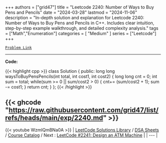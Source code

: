 
+++
authors = ["grid47"]
title = "Leetcode 2240: Number of Ways to Buy Pens and Pencils"
date = "2024-03-28"
lastmod = "2024-11-06"
description = "In-depth solution and explanation for Leetcode 2240: Number of Ways to Buy Pens and Pencils in C++. Includes clear intuition, step-by-step example walkthrough, and detailed complexity analysis."
tags = ["Math","Enumeration"]
categories = [
    "Medium"
]
series = ["Leetcode"]
+++



[`Problem Link`](https://leetcode.com/problems/number-of-ways-to-buy-pens-and-pencils/description/)

---
**Code:**

{{< highlight cpp >}}
class Solution {
public:
    long long waysToBuyPensPencils(int total, int cost1, int cost2) {
        long long cnt = 0;
        int sum = total;
        while(sum >= 0 || sum/cost2 > 0) {
            cnt+= (sum/cost2 + 1);
            sum -= cost1;
        }
        return cnt;
    }
};
{{< /highlight >}}

{{< ghcode "https://raw.githubusercontent.com/grid47/list/refs/heads/main/exp/2240.md" >}}
---
{{< youtube WzmIQmBNa0A >}}
| [LeetCode Solutions Library](https://grid47.xyz/leetcode/) / [DSA Sheets](https://grid47.xyz/sheets/) / [Course Catalog](https://grid47.xyz/courses/) / Next : [LeetCode #2241: Design an ATM Machine](https://grid47.xyz/posts/leetcode-2241-design-an-atm-machine-solution/) |
| --- |

